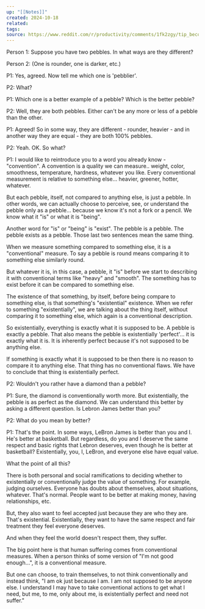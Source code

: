 ```yaml
---
up: "[[Notes]]"
created: 2024-10-18
related: 
tags: 
source: https://www.reddit.com/r/productivity/comments/1fk2zgy/tip_become_perfect_in_five_minutes/
---
```


Person 1: Suppose you have two pebbles. In what ways are they different?

Person 2: (One is rounder, one is darker, etc.)

P1: Yes, agreed. Now tell me which one is 'pebblier'.

P2: What?

P1: Which one is a better example of a pebble? Which is the better pebble?

P2: Well, they are both pebbles. Either can't be any more or less of a pebble than the other. 

P1: Agreed! So in some way, they are different - rounder, heavier - and in another way they are equal - they are both 100% pebbles. 

P2: Yeah. OK. So what?

P1: I would like to reintroduce you to a word you already know - "convention". A convention is a quality we can measure.. weight, color, smoothness, temperature, hardness, whatever you like. Every conventional measurement is relative to something else… heavier, greener, hotter, whatever. 

But each pebble, itself, not compared to anything else, is just a pebble. In other words, we can actually choose to perceive, see, or understand the pebble only as a pebble… because we know it's not a fork or a pencil. We know what it "is" or what it is "being".

Another word for "is" or "being" is "exist". The pebble is a pebble. The pebble exists as a pebble. Those last two sentences mean the same thing. 

When we measure something compared to something else, it is a "conventional" measure. To say a pebble is round means comparing it to something else similarly round. 

But whatever it is, in this case, a pebble, it "is" before we start to describing it with conventional terms like "heavy" and "smooth". The something has to exist before it can be compared to something else. 

The existence of that something, by itself, before being compare to something else, is that something's "existential" existence. When we refer to something "existentially", we are talking about the thing itself, without comparing it to something else, which again is a conventional description. 

So existentially, everything is exactly what it is supposed to be. A pebble is exactly a pebble. That also means the pebble is existentially 'perfect'… it is exactly what it is. It is inherently perfect because it's not supposed to be anything else. 

If something is exactly what it is supposed to be then there is no reason to compare it to anything else. That thing has no conventional flaws. We have to conclude that thing is existentially perfect. 

P2: Wouldn't you rather have a diamond than a pebble?

P1: Sure, the diamond is conventionally worth more. But existentially, the pebble is as perfect as the diamond. We can understand this better by asking a different question. Is Lebron James better than you? 

P2: What do you mean by better?

P1: That's the point. In some ways, LeBron James is better than you and I. He's better at basketball. But regardless, do you and I deserve the same respect and basic rights that Lebron deserves, even though he is better at basketball? Existentially, you, I, LeBron, and everyone else have equal value. 

What the point of all this?

There is both personal and social ramifications to deciding whether to existentially or conventionally judge the value of something. For example, judging ourselves. Everyone has doubts about themselves, about situations, whatever. That's normal. People want to be better at making money, having relationships, etc.

But, they also want to feel accepted just because they are who they are. That's existential. Existentially, they want to have the same respect and fair treatment they feel everyone deserves. 

And when they feel the world doesn't respect them, they suffer. 

The big point here is that human suffering comes from conventional measures. When a person thinks of some version of "I'm not good enough…", it is a conventional measure. 

But one can choose, to train themselves, to not think conventionally and instead think, "I am ok just because I am. I am not supposed to be anyone else. I understand I may have to take conventional actions to get what I need, but me, to me, only about me, is existentially perfect and need not suffer."
